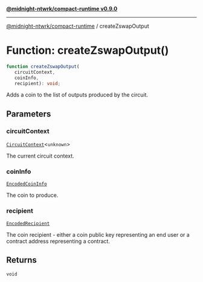 [**@midnight-ntwrk/compact-runtime v0.9.0**](../README.md)

***

[@midnight-ntwrk/compact-runtime](../globals.md) / createZswapOutput

# Function: createZswapOutput()

```ts
function createZswapOutput(
   circuitContext, 
   coinInfo, 
   recipient): void;
```

Adds a coin to the list of outputs produced by the circuit.

## Parameters

### circuitContext

[`CircuitContext`](../interfaces/CircuitContext.md)\<`unknown`\>

The current circuit context.

### coinInfo

[`EncodedCoinInfo`](../interfaces/EncodedCoinInfo.md)

The coin to produce.

### recipient

[`EncodedRecipient`](../interfaces/EncodedRecipient.md)

The coin recipient - either a coin public key representing an end user or a contract address
                 representing a contract.

## Returns

`void`
